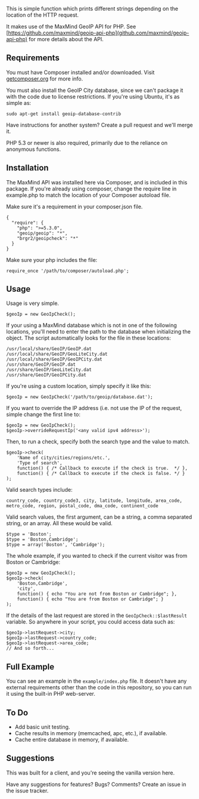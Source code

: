 This is simple function which prints different strings depending on the
location of the HTTP request.

It makes use of the MaxMind GeoIP API for PHP.
See [https://github.com/maxmind/geoip-api-php](github.com/maxmind/geoip-api-php)
for more details about the API.

## Requirements

You must have Composer installed and/or downloaded. Visit [getcomposer.org](http://getcomposer.org) for more info.

You must also install the GeoIP City database, since we can't package it with the code due to license restrictions.
If you're using Ubuntu, it's as simple as:

    sudo apt-get install geoip-database-contrib

Have instructions for another system? Create a pull request and we'll merge it.

PHP 5.3 or newer is also required, primarily due to the reliance on anonymous functions.

## Installation

The MaxMind API was installed here via Composer, and is included in this package.
If you're already using composer, change the require line in example.php
to match the location of your Composer autoload file.

Make sure it's a requirement in your composer.json file.

    {
      "require": {
        "php": ">=5.3.0",
        "geoip/geoip": "*",
        "brgr2/geoipcheck": "*"
      }
    }

Make sure your php includes the file:

    require_once '/path/to/composer/autoload.php';

## Usage

Usage is very simple.

    $geoIp = new GeoIpCheck();

If your using a MaxMind database which is not in one of the following locations, you'll need to enter the path to the
database when initializing the object. The script automatically looks for the file in these locations:

    /usr/local/share/GeoIP/GeoIP.dat
    /usr/local/share/GeoIP/GeoLiteCity.dat
    /usr/local/share/GeoIP/GeoIPCity.dat
    /usr/share/GeoIP/GeoIP.dat
    /usr/share/GeoIP/GeoLiteCity.dat
    /usr/share/GeoIP/GeoIPCity.dat

If you're using a custom location, simply specify it like this:

    $geoIp = new GeoIpCheck('/path/to/geoip/database.dat');

If you want to override the IP address (i.e. not use the IP of the request, simple change the first line to:

    $geoIp = new GeoIpCheck();
    $geoIp->overrideRequestIp('<any valid ipv4 address>');

Then, to run a check, specify both the search type and the value to match.

    $geoIp->check(
        'Name of city/cities/regions/etc.',
        'Type of search',
        function() { /* Callback to execute if the check is true.  */ },
        function() { /* Callback to execute if the check is false. */ }
    );

Valid search types include:

    country_code, country_code3, city, latitude, longitude, area_code, metro_code, region, postal_code, dma_code, continent_code

Valid search values, the first argument, can be a string, a comma separated string,
or an array. All these would be valid.

    $type = 'Boston';
    $type = 'Boston,Cambridge';
    $type = array('Boston', 'Cambridge');

The whole example, if you wanted to check if the current visitor was from Boston or Cambridge:

    $geoIp = new GeoIpCheck();
    $geoIp->check(
        'Boston,Cambridge',
        'city',
        function() { echo "You are not from Boston or Cambridge"; },
        function() { echo "You are from Boston or Cambridge"; }
    );

If the details of the last request are stored in the `GeoIpCheck::$lastResult` variable. So anywhere in your script,
you could access data such as:

    $geoIp->lastRequest->city;
    $geoIp->lastRequest->country_code;
    $geoIp->lastRequest->area_code;
    // And so forth...

## Full Example

You can see an example in the `example/index.php` file. It doesn't have any external requirements other than the code
in this repository, so you can run it using the built-in PHP web-server.

## To Do

- Add basic unit testing.
- Cache results in memory (memcached, apc, etc.), if available.
- Cache entire database in memory, if available.

## Suggestions

This was built for a client, and you're seeing the vanilla version here.

Have any suggestions for features? Bugs? Comments? Create an issue in the issue tracker.

